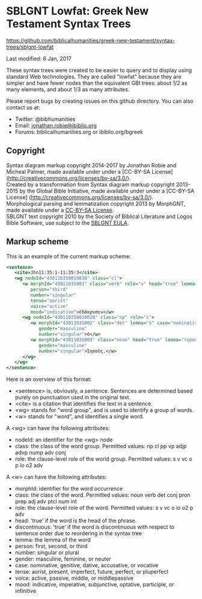 # SBLGNT Lowfat: Greek New Testament Syntax Trees

https://github.com/biblicalhumanities/greek-new-testament/syntax-trees/sblgnt-lowfat

Last modified: 6 Jan, 2017

These syntax trees were created to be easier to query and to display using standard Web technologies.  They are called "lowfat" because they are simpler and have fewer nodes than the equivalent GBI trees: about 1/2 as many elements, and about 1/3 as many attributes.

Please report bugs by creating issues on this github directory. You can also contact us at:

- Twitter: @bibhumanities
- Email: jonathan.robie@ibiblio.org
- Forums: biblicalhumanities.org or ibiblio.org/bgreek


## Copyright

Syntax diagram markup copyright 2014-2017 by Jonathan Robie and Micheal Palmer,  made available under under a
[CC-BY-SA License] (http://creativecommons.org/licenses/by-sa/3.0/).  
Created by a transformation from Syntax
diagram markup copyright 2013-2015 by the Global Bible Initiative, made available under under a
[CC-BY-SA License] (http://creativecommons.org/licenses/by-sa/3.0/).  
Morphological parsing and lemmatization copyright 2013 by MorphGNT,  made available under a
[CC-BY-SA License](http://creativecommons.org/licenses/by-sa/3.0/).  
SBLGNT text copyright 2010 by the Society of Biblical Literature and Logos Bible Software,
use subject to the [SBLGNT EULA](http://sblgnt.com/license/).

## Markup scheme

This is an example of the current markup scheme:

```xml
<sentence>
   <cite>Jhn11:35:1-11:35:3</cite>
   <wg nodeId="430110350010030" class="cl">
      <w morphId="43011035001" class="verb" role="v" head="true" lemma="δακρύω"
         person="third"
         number="singular"
         tense="aorist"
         voice="active"
         mood="indicative">ἐδάκρυσεν</w>
      <wg nodeId="430110350020020" class="np" role="s">
         <w morphId="43011035002" class="det" lemma="ὁ" case="nominative"
            gender="masculine"
            number="singular">ὁ</w>
         <w morphId="43011035003" class="noun" head="true" lemma="ἰησοῦς" case="nominative"
            gender="masculine"
            number="singular">Ἰησοῦς.</w>
      </wg>
   </wg>
</sentence>
```

Here is an overview of this format:

- &lt;sentence> is, obviously, a sentence. Sentences are determined based purely on punctuation used in the original text.
- &lt;cite> is a citation that identifies the text in a sentence.
- &lt;wg> stands for "word group", and is used to identify a group of words.
- &lt;w> stands for "word", and identifies a single word.

A &lt;wg> can have the following attributes:

- nodeId: an identifier for the &lt;wg> node
- class: the class of the word group. Permitted values: np cl pp vp adjp advp nump adv conj
- role: the clause-level role of the world group. Permitted values: s v vc o p io o2 adv

A &lt;w> can have the following attributes:

- morphId: identifier for the word occurrence
- class: the class of the word. Permitted values: noun verb det conj pron prep adj adv ptcl num int
- role: the clause-level role of the word. Permitted values: s v vc o  io o2 p adv
- head: 'true' if the word is the head of the phrase.
- discontinuous: 'true' if the word is discontinuous with respect to sentence order due to reordering in the syntax tree
- lemma: the lemma of the word
- person: first, second, or third
- number: singular or plural
- gender: masculine, feminine, or neuter
- case: nominative, genitive, dative, accusative, or vocative
- tense: aorist, present, imperfect, future, perfect, or pluperfect
- voice: active, passive, middle, or middlepassive
- mood: indicative, imperative, subjunctive, optative, participle, or infinitive
